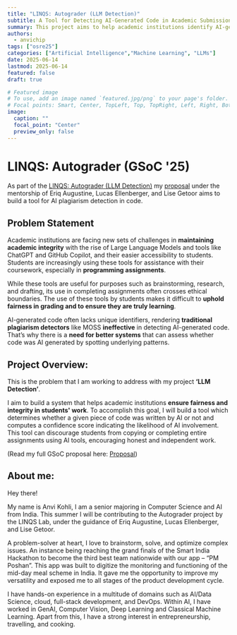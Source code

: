 ```yaml
---
title: "LINQS: Autograder (LLM Detection)"
subtitle: A Tool for Detecting AI-Generated Code in Academic Submissions
summary: This project aims to help academic institutions identify AI-generated code in student assignments, supporting fair grading and upholding academic integrity.
authors: 
  - anvichip
tags: ["osre25"]
categories: ["Artificial Intelligence","Machine Learning", "LLMs"]
date: 2025-06-14
lastmod: 2025-06-14
featured: false
draft: true

# Featured image
# To use, add an image named `featured.jpg/png` to your page's folder.
# Focal points: Smart, Center, TopLeft, Top, TopRight, Left, Right, BottomLeft, Bottom, BottomRight.
image:
  caption: ""
  focal_point: "Center"
  preview_only: false
---
```


# LINQS: Autograder (GSoC '25)

As part of the [LINQS: Autograder (LLM Detection)](/content/project/osre25/ucsc/autograder/index.md) my [proposal](https://summerofcode.withgoogle.com/programs/2025/projects/jxBUpvoM) under the mentorship of Eriq Augustine, Lucas Ellenberger, and Lise Getoor aims to build a tool for AI plagiarism detection in code.

## Problem Statement

Academic institutions are facing new sets of challenges in **maintaining academic integrity** with the rise of Large Language Models and tools like ChatGPT and GitHub Copilot, and their easier accessibility to students. Students are increasingly using these tools for assistance with their coursework, especially in **programming assignments**. 

While these tools are useful for purposes such as brainstorming, research, and drafting, its use in completing assignments often crosses ethical boundaries. The use of these tools by students makes it difficult to **uphold fairness in grading and to ensure they are truly learning**. 

AI-generated code often lacks unique identifiers, rendering **traditional plagiarism detectors** like MOSS **ineffective** in detecting AI-generated code. That’s why there is a **need for better systems** that can assess whether code was AI generated by spotting underlying patterns.


## Project Overview:

This is the problem that I am working to address with my project **‘LLM Detection’**. 

I aim to build a system that helps academic institutions **ensure fairness and integrity in students' work**. To accomplish this goal, I will build a tool which determines whether a given piece of code was written by AI or not and computes a confidence score indicating the likelihood of AI involvement. 
This tool can discourage students from copying or completing entire assignments using AI tools, encouraging honest and independent work.

(Read my full GSoC proposal here: [Proposal](https://drive.google.com/file/d/1skTVhcrEMAAwc6XzYQ0w3_uVRLxz0IB9/view?usp=sharing))

## About me:

Hey there!

My name is Anvi Kohli, I am a senior majoring in Computer Science and AI from India. This summer I will be contributing to the Autograder project by the LINQS Lab, under the guidance of Eriq Augustine, Lucas Ellenberger, and Lise Getoor. 

A problem-solver at heart, I love to brainstorm, solve, and optimize complex issues. An instance being reaching the grand finals of the Smart India Hackathon to become the third best team nationwide with our app – “PM Poshan”. This app was built to digitize the monitoring and functioning of the mid-day meal scheme in India. It gave me the opportunity to improve my versatility and exposed me to all stages of the product development cycle.

I have hands-on experience in a multitude of domains such as AI/Data Science, cloud, full-stack development, and DevOps. Within AI, I have worked in GenAI, Computer Vision, Deep Learning and Classical Machine Learning. Apart from this, I have a strong interest in entrepreneurship, travelling, and cooking.







